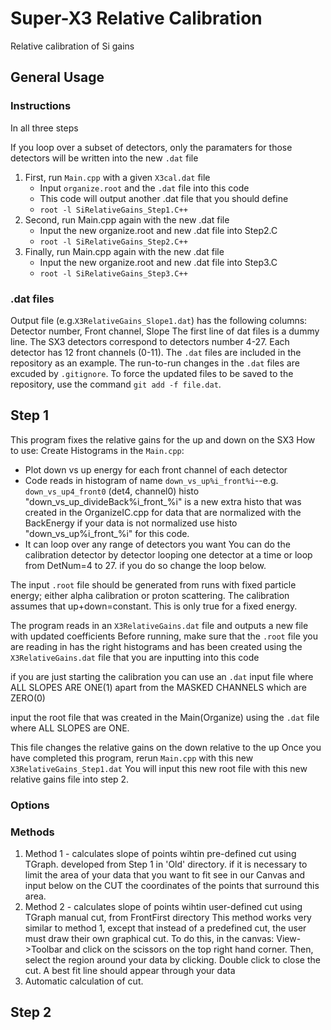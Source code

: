 # Super-X3 Relative Calibration
Relative calibration of Si gains

## General Usage
### Instructions
In all three steps

If you loop over a subset of detectors, only the paramaters for those detectors will be written into the new `.dat` file
1. First, run `Main.cpp` with a given `X3cal.dat` file
   * Input `organize.root` and the `.dat` file into this code
   * This code will output another .dat file that you should define
   * `root -l SiRelativeGains_Step1.C++`
2. Second, run Main.cpp again with the new .dat file
   * Input the new organize.root and new .dat file into Step2.C
   * `root -l SiRelativeGains_Step2.C++`
3. Finally, run Main.cpp again with the new .dat file
   * Input the new organize.root and new .dat file into Step3.C
   * `root -l SiRelativeGains_Step3.C++`

### .dat files
Output file (e.g.`X3RelativeGains_Slope1.dat`) has the following columns:
Detector number, Front channel, Slope
The first line of dat files is a dummy line.
The SX3 detectors correspond to detectors number 4-27. Each detector has 12 front channels (0-11).
The `.dat` files are included in the repository as an example. The run-to-run changes in the `.dat` files are excuded by `.gitignore`. To force the updated files to be saved to the repository, use the command `git add -f file.dat`.

## Step 1
This program fixes the relative gains for the up and down on the SX3
How to use: Create Histograms in the `Main.cpp`:
* Plot down vs up energy for each front channel of each detector
* Code reads in histogram of name `down_vs_up%i_front%i`--e.g. `down_vs_up4_front0` (det4, channel0) histo "down_vs_up_divideBack%i_front_%i" is a new extra histo that was created in the OrganizeIC.cpp for data that are normalized with the BackEnergy
  if your data is not normalized use histo "down_vs_up%i_front_%i" for this code. 
* It can loop over any range of detectors you want You can do the calibration detector by detector looping one detector at a time or loop from DetNum=4 to 27.
  if you do so change the loop below.

The input `.root` file should be generated from runs with fixed particle energy; either alpha calibration or proton scattering. The calibration assumes that up+down=constant. This is only true for a fixed energy.

The program reads in an `X3RelativeGains.dat` file and outputs a new file with updated coefficients
Before running, make sure that the `.root` file you are reading in has the right histograms and has been created using the `X3RelativeGains.dat` file that you are inputting into this code

if you are just starting the calibration you can use an `.dat` input file where ALL SLOPES ARE ONE(1) apart from the MASKED CHANNELS which are ZERO(0)

  input the root file that was created in the Main(Organize) using the `.dat` file where ALL SLOPES are ONE.

This file changes the relative gains on the down relative to the up
Once you have completed this program, rerun `Main.cpp` with this new `X3RelativeGains_Step1.dat`
You will input this new root file with this new relative gains file into step 2.

### Options
 

### Methods 
1. Method 1 - calculates slope of points wihtin pre-defined cut using TGraph. developed from Step 1 in 'Old' directory. if it is necessary to limit the area of your data that you want to fit see in our Canvas and 
  input below on the CUT the coordinates of the points that surround this area.
2. Method 2 - calculates slope of points wihtin user-defined cut using TGraph manual cut, from FrontFirst directory
   This method works very similar to method 1, except that instead of a predefined cut, the user must
   draw their own graphical cut. To do this, in the canvas: View->Toolbar and click on the scissors on the top
   right hand corner. Then, select the region around your data by clicking. Double click to close the cut.
   A best fit line should appear through your data
3. Automatic calculation of cut.

## Step 2


